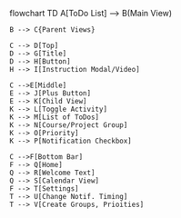 flowchart TD
    A[ToDo List] --> B(Main View)

    B --> C{Parent Views}

    C --> D[Top]
    D --> G[Title]
    D --> H[Button]
    H --> I[Instruction Modal/Video]

    C -->E[Middle]
    E --> J[Plus Button]
    E --> K[Child View]
    K --> L[Toggle Activity]
    K --> M[List of ToDos]
    K --> N[Course/Project Group]
    K --> O[Priority]
    K --> P[Notification Checkbox]

    C -->F[Bottom Bar]
    F --> Q[Home]
    Q --> R[Welcome Text]
    Q --> S[Calendar View]
    F --> T[Settings]
    T --> U[Change Notif. Timing]
    T --> V[Create Groups, Prioities]
